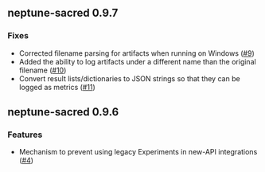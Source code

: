 ## neptune-sacred 0.9.7

### Fixes
- Corrected filename parsing for artifacts when running on Windows ([#9](https://github.com/neptune-ai/neptune-sacred/pull/9))
- Added the ability to log artifacts under a different name than the original filename ([#10](https://github.com/neptune-ai/neptune-sacred/pull/10))
- Convert result lists/dictionaries to JSON strings so that they can be logged as metrics ([#11](https://github.com/neptune-ai/neptune-sacred/pull/11))

## neptune-sacred 0.9.6

### Features
- Mechanism to prevent using legacy Experiments in new-API integrations ([#4](https://github.com/neptune-ai/neptune-sacred/pull/4))
